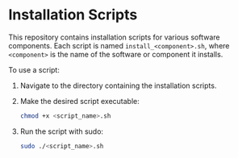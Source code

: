 # Installation Scripts

This repository contains installation scripts for various software components. Each script is named `install_<component>.sh`, where `<component>` is the name of the software or component it installs.

To use a script:

1. Navigate to the directory containing the installation scripts.

2. Make the desired script executable:
   ```bash
   chmod +x <script_name>.sh
   ```

3. Run the script with sudo:
   ```bash
   sudo ./<script_name>.sh
   ```
